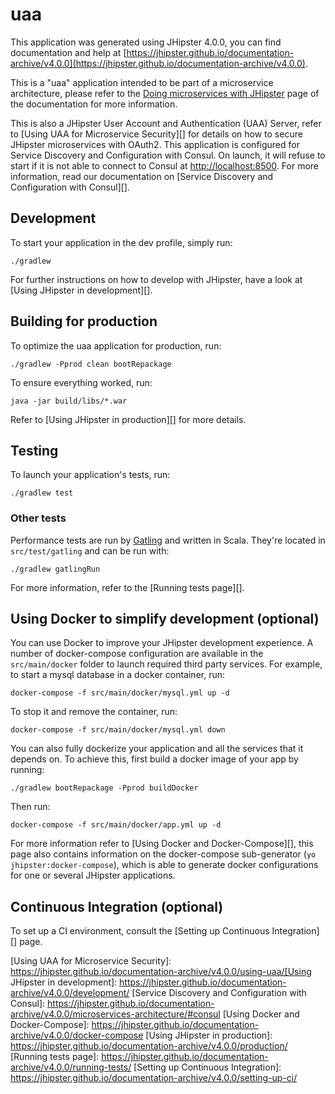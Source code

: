 # uaa
This application was generated using JHipster 4.0.0, you can find documentation and help at [https://jhipster.github.io/documentation-archive/v4.0.0](https://jhipster.github.io/documentation-archive/v4.0.0).

This is a "uaa" application intended to be part of a microservice architecture, please refer to the [Doing microservices with JHipster][] page of the documentation for more information.

This is also a JHipster User Account and Authentication (UAA) Server, refer to [Using UAA for Microservice Security][] for details on how to secure JHipster microservices with OAuth2.
This application is configured for Service Discovery and Configuration with Consul. On launch, it will refuse to start if it is not able to connect to Consul at [http://localhost:8500](http://localhost:8500). For more information, read our documentation on [Service Discovery and Configuration with Consul][].

## Development

To start your application in the dev profile, simply run:

    ./gradlew


For further instructions on how to develop with JHipster, have a look at [Using JHipster in development][].


## Building for production

To optimize the uaa application for production, run:

    ./gradlew -Pprod clean bootRepackage

To ensure everything worked, run:

    java -jar build/libs/*.war


Refer to [Using JHipster in production][] for more details.

## Testing

To launch your application's tests, run:

    ./gradlew test
### Other tests

Performance tests are run by [Gatling][] and written in Scala. They're located in `src/test/gatling` and can be run with:

    ./gradlew gatlingRun

For more information, refer to the [Running tests page][].

## Using Docker to simplify development (optional)

You can use Docker to improve your JHipster development experience. A number of docker-compose configuration are available in the `src/main/docker` folder to launch required third party services.
For example, to start a mysql database in a docker container, run:

    docker-compose -f src/main/docker/mysql.yml up -d

To stop it and remove the container, run:

    docker-compose -f src/main/docker/mysql.yml down

You can also fully dockerize your application and all the services that it depends on.
To achieve this, first build a docker image of your app by running:

    ./gradlew bootRepackage -Pprod buildDocker

Then run:

    docker-compose -f src/main/docker/app.yml up -d

For more information refer to [Using Docker and Docker-Compose][], this page also contains information on the docker-compose sub-generator (`yo jhipster:docker-compose`), which is able to generate docker configurations for one or several JHipster applications.

## Continuous Integration (optional)

To set up a CI environment, consult the [Setting up Continuous Integration][] page.

[JHipster Homepage and latest documentation]: https://jhipster.github.io
[JHipster 4.0.0 archive]: https://jhipster.github.io/documentation-archive/v4.0.0
[Doing microservices with JHipster]: https://jhipster.github.io/documentation-archive/v4.0.0/microservices-architecture/
[Using UAA for Microservice Security]: https://jhipster.github.io/documentation-archive/v4.0.0/using-uaa/[Using JHipster in development]: https://jhipster.github.io/documentation-archive/v4.0.0/development/
[Service Discovery and Configuration with Consul]: https://jhipster.github.io/documentation-archive/v4.0.0/microservices-architecture/#consul
[Using Docker and Docker-Compose]: https://jhipster.github.io/documentation-archive/v4.0.0/docker-compose
[Using JHipster in production]: https://jhipster.github.io/documentation-archive/v4.0.0/production/
[Running tests page]: https://jhipster.github.io/documentation-archive/v4.0.0/running-tests/
[Setting up Continuous Integration]: https://jhipster.github.io/documentation-archive/v4.0.0/setting-up-ci/

[Gatling]: http://gatling.io/
